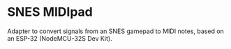 # SNES MIDIpad

Adapter to convert signals from an SNES gamepad to MIDI notes, based on an ESP-32 (NodeMCU-32S Dev Kit).

